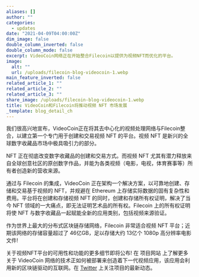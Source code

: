 ```yaml
---
aliases: []
author: ""
categories:
  - updates
date: "2021-04-09T04:00:00Z"
dim_image: false
double_column_inverted: false
double_column_mode: false
excerpt: VideoCoin网络正在开始整合Filecoin以提供为视频NFT而优化的平台。
image:
  alt: ""
  url: /uploads/filecoin-blog-videocoin-1.webp
main_feature_inverted: false
related_article_1: ""
related_article_2: ""
related_article_3: ""
share_image: /uploads/filecoin-blog-videocoin-1.webp
title: VideoCoin和Filecoin将推动视频 NFT 市场发展
_template: blog_detail_ch
---
```


我们很高兴地宣布，VideoCoin正在将其去中心化的视频处理网络与Filecoin整合，以建立第一个专门用于创建和交易视频 NFT 的平台。视频 NFT 是新兴的全球数字收藏品市场中极具吸引力的部分。

NFT 正在彻底改变数字收藏品的创建和交易方式。而视频 NFT 尤其有潜力释放来自全球创意社区的原创数字作品，并能为各类视频（电影，电视，体育赛事等）所有者创造新的营收来源。

通过与 Filecoin 的集成，VideoCoin 正在架构一个解决方案，以可靠地创建、存储和交易基于视频的 NFT，并规避在 Ethereum 上存储实际数据的固有复杂性和费用。平台将在创建和存储视频 NFT 的同时，创建和存储所有权证明，解决了当今 NFT 领域的一大痛点，即无法证明艺术品的所有权。Filecoin 上的所有权证明将使 NFT 与数字收藏品一起赋能全新的应用类别，包括视频来源验证。

作为世界上最大的分布式区块链存储网络，Filecoin 非常适合视频 NFT 平台；近期该网络的存储容量超过了 46亿GB，足以存储大约 13亿个 1080p 高分辨率电影文件!

关于视频NFT平台的可用性和功能的更多细节即将公布! 在 项目网站 上了解更多关于 VideoCoin 网络的技术正如何被部署来创造着下一代视频应用，该应用会利用新的区块链驱动的互联网。在 [Twitter](https://twitter.com/VideoCoinHQ) 上关注项目的最新动态。
